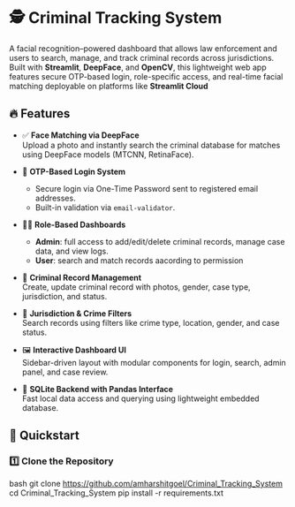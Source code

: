 # 🕵️ Criminal Tracking System

A facial recognition–powered dashboard that allows law enforcement and users to search, manage, and track criminal records across jurisdictions. Built with **Streamlit**, **DeepFace**, and **OpenCV**, this lightweight web app features secure OTP-based login, role-specific access, and real-time facial matching 
 deployable on platforms like **Streamlit Cloud**


## 🔥 Features

- ✅ **Face Matching via DeepFace**  
  Upload a photo and instantly search the criminal database for matches using DeepFace models (MTCNN, RetinaFace).

- 🔐 **OTP-Based Login System**  
  - Secure login via One-Time Password sent to registered email addresses.  
  - Built-in validation via `email-validator`.

- 🧑‍💼 **Role-Based Dashboards**  
  - **Admin**: full access to add/edit/delete criminal records, manage case data, and view logs.  
  - **User**: search and match records aacording to permission

- 📂 **Criminal Record Management**  
  Create, update criminal record with photos, gender, case type, jurisdiction, and status.

- 📍 **Jurisdiction & Crime Filters**  
  Search records using filters like crime type, location, gender, and case status.

- 🖼️ **Interactive Dashboard UI**  
  Sidebar-driven layout with modular components for login, search, admin panel, and case review.

- 🧠 **SQLite Backend with Pandas Interface**  
  Fast local data access and querying using lightweight embedded database.

## 🚀 Quickstart

### 1️⃣ Clone the Repository

bash
git clone https://github.com/amharshitgoel/Criminal_Tracking_System
cd Criminal_Tracking_System
pip install -r requirements.txt

